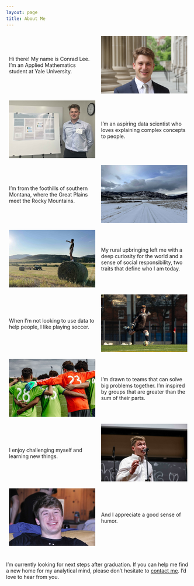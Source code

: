 ```yaml
---
layout: page
title: About Me
---
```


<div style="display: flex; flex-wrap: wrap; align-items: center;">
  <div style="flex: 1; min-width: 200px; padding: 0.5rem;">
  Hi there! My name is Conrad Lee. I’m an Applied Mathematics student at Yale University. 
  </div>

  <div style="flex: 1; min-width: 200px; padding: 0.5rem;">
  <img class="column-img" src="public/images/smile.jpg" alt="Headshot"/>
  </div>
</div>

<div style="display: flex; flex-wrap: wrap; align-items: center;">
  <div style="flex: 1; min-width: 200px; padding: 0.5rem;">
  <img class="column-img" src="public/images/presentation.jpg" alt="Headshot"/>
  </div>
  <div style="flex: 1; min-width: 200px; padding: 0.5rem;">
  I’m an aspiring data scientist who loves explaining complex concepts to people.
  </div>
</div>




<div style="display: flex; flex-wrap: wrap; align-items: center;">
  <div style="flex: 1; min-width: 200px; padding: 0.5rem;">
  I’m from the foothills of southern Montana, where the Great Plains meet the Rocky Mountains. 
  </div>

  <div style="flex: 1; min-width: 200px; padding: 0.5rem;">
  <img class="column-img" src="public/images/montana.jpeg" alt="Headshot"/>
  </div>
</div>

<div style="display: flex; flex-wrap: wrap; align-items: center;">
  <div style="flex: 1; min-width: 200px; padding: 0.5rem;">
  <img class="column-img" src="public/images/hay.jpg" alt="Headshot"/>
  </div>
  <div style="flex: 1; min-width: 200px; padding: 0.5rem;">
  My rural upbringing left me with a deep curiosity for the world and a sense of social responsibility, two traits that define who I am today.
  </div>
</div>





<div style="display: flex; flex-wrap: wrap; align-items: center;">
  <div style="flex: 1; min-width: 200px; padding: 0.5rem;">
  When I’m not looking to use data to help people, I like playing soccer.
  </div>

  <div style="flex: 1; min-width: 200px; padding: 0.5rem;">
  <img class="column-img" src="public/images/soccer.jpeg" alt="Headshot"/>
  </div>
</div>

<div style="display: flex; flex-wrap: wrap; align-items: center;">
  <div style="flex: 1; min-width: 200px; padding: 0.5rem;">
  <img class="column-img" src="public/images/team.jpeg" alt="Headshot"/>
  </div>
  <div style="flex: 1; min-width: 200px; padding: 0.5rem;">
  I’m drawn to teams that can solve big problems together. I’m inspired by groups that are greater than the sum of their parts.
  </div>
</div>




<div style="display: flex; flex-wrap: wrap; align-items: center;">
  <div style="flex: 1; min-width: 200px; padding: 0.5rem;">
  I enjoy challenging myself and learning new things.
  </div>

  <div style="flex: 1; min-width: 200px; padding: 0.5rem;">
  <img class="column-img" src="public/images/sing.jpeg" alt="Headshot"/>
  </div>
</div>

<div style="display: flex; flex-wrap: wrap; align-items: center;">
  <div style="flex: 1; min-width: 200px; padding: 0.5rem;">
  <img class="column-img" src="public/images/laugh.jpeg" alt="Headshot"/>
  </div>
  <div style="flex: 1; min-width: 200px; padding: 0.5rem;">
  And I appreciate a good sense of humor.
  </div>
</div>

<br>

I’m currently looking for next steps after graduation. If you can help me find a new home for my analytical mind, please don’t hesitate to [contact me](mailto:conrad.lee@yale.edu). I’d love to hear from you.
